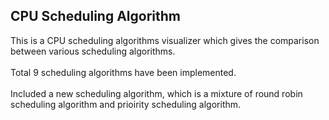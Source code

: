 <h2> CPU Scheduling Algorithm</h2>
This is a CPU scheduling algorithms visualizer which gives the comparison between various scheduling algorithms.<br><br>
Total 9 scheduling algorithms have been implemented.<br><br>
Included a new scheduling algorithm, which is a mixture of round robin scheduling algorithm and prioirity scheduling algorithm.<br><br>

